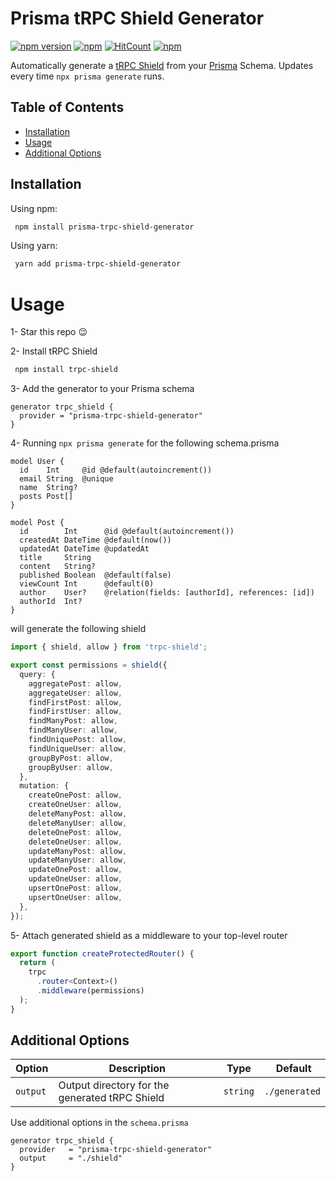 # Prisma tRPC Shield Generator

[![npm version](https://badge.fury.io/js/prisma-trpc-shield-generator.svg)](https://badge.fury.io/js/prisma-trpc-shield-generator)
[![npm](https://img.shields.io/npm/dt/prisma-trpc-shield-generator.svg)](https://www.npmjs.com/package/prisma-trpc-shield-generator)
[![HitCount](https://hits.dwyl.com/omar-dulaimi/prisma-trpc-shield-generator.svg?style=flat)](http://hits.dwyl.com/omar-dulaimi/prisma-trpc-shield-generator)
[![npm](https://img.shields.io/npm/l/prisma-trpc-shield-generator.svg)](LICENSE)

Automatically generate a [tRPC Shield](https://github.com/omar-dulaimi/trpc-shield) from your [Prisma](https://github.com/prisma/prisma) Schema. Updates every time `npx prisma generate` runs.

## Table of Contents

- [Installation](#installing)
- [Usage](#usage)
- [Additional Options](#additional-options)

## Installation

Using npm:

```bash
 npm install prisma-trpc-shield-generator
```

Using yarn:

```bash
 yarn add prisma-trpc-shield-generator
```

# Usage

1- Star this repo 😉

2- Install tRPC Shield

```bash
 npm install trpc-shield
```

3- Add the generator to your Prisma schema

```prisma
generator trpc_shield {
  provider = "prisma-trpc-shield-generator"
}
```

4- Running `npx prisma generate` for the following schema.prisma

```prisma
model User {
  id    Int     @id @default(autoincrement())
  email String  @unique
  name  String?
  posts Post[]
}

model Post {
  id        Int      @id @default(autoincrement())
  createdAt DateTime @default(now())
  updatedAt DateTime @updatedAt
  title     String
  content   String?
  published Boolean  @default(false)
  viewCount Int      @default(0)
  author    User?    @relation(fields: [authorId], references: [id])
  authorId  Int?
}
```

will generate the following shield

```ts
import { shield, allow } from 'trpc-shield';

export const permissions = shield({
  query: {
    aggregatePost: allow,
    aggregateUser: allow,
    findFirstPost: allow,
    findFirstUser: allow,
    findManyPost: allow,
    findManyUser: allow,
    findUniquePost: allow,
    findUniqueUser: allow,
    groupByPost: allow,
    groupByUser: allow,
  },
  mutation: {
    createOnePost: allow,
    createOneUser: allow,
    deleteManyPost: allow,
    deleteManyUser: allow,
    deleteOnePost: allow,
    deleteOneUser: allow,
    updateManyPost: allow,
    updateManyUser: allow,
    updateOnePost: allow,
    updateOneUser: allow,
    upsertOnePost: allow,
    upsertOneUser: allow,
  },
});
```

5- Attach generated shield as a middleware to your top-level router

```ts
export function createProtectedRouter() {
  return (
    trpc
      .router<Context>()
      .middleware(permissions)
  );
}
```

## Additional Options

| Option   |  Description                                   | Type     |  Default      |
| -------- | ---------------------------------------------- | -------- | ------------- |
| `output` | Output directory for the generated tRPC Shield | `string` | `./generated` |

Use additional options in the `schema.prisma`

```prisma
generator trpc_shield {
  provider   = "prisma-trpc-shield-generator"
  output     = "./shield"
}
```
